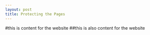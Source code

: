 ```yaml
---
layout: post
title: Protecting the Pages
---
```

#this is content for the website 
##this is also content for the website

